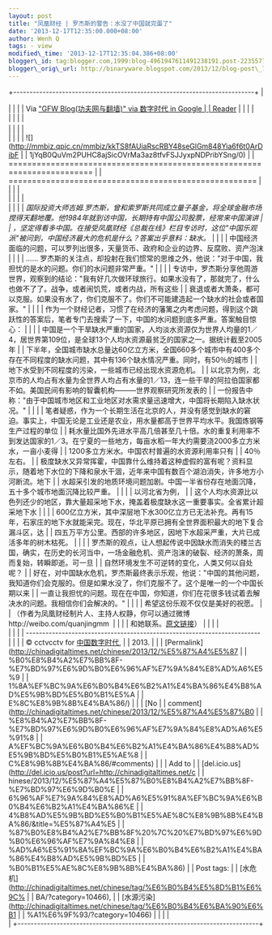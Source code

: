 ```yaml
--- 
layout: post 
title: "凤凰财经 | 罗杰斯的警告：水没了中国就完蛋了"
date: '2013-12-17T12:35:00.000+08:00' 
author: Wenh Q
tags: - view
modified\_time: '2013-12-17T12:35:04.386+08:00' 
blogger\_id: tag:blogger.com,1999:blog-4961947611491238191.post-2235577125520496910
blogger\_orig\_url: http://binaryware.blogspot.com/2013/12/blog-post\_7236.html
---
```

+--------------------------------------------------------------------------+
| <div>                                                                    |
|                                                                          |
| Via ["GFW Blog(功夫网与翻墙)" via 数字时代 in Google                     |
| Reader](https://www.blogger.com/blogger.g?blogID=4961947611491238191)    |
|                                                                          |
| </div>                                                                   |
|                                                                          |
| <div style="font-size: 14px; margin-top: 5px;">                          |
|                                                                          |
| <div>                                                                    |
|                                                                          |
| ![](http://mmbiz.qpic.cn/mmbiz/kkTS8fAUiaRscRBY48seGlGm848Yia6f6t0ArDibF |
| 1jYqB0QuVm2PUHC8ajSicOVrMa3az8tfvFSJJyxpNDPribYSng/0)                    |
| ======================================================================== |
| =====================================================                    |
|                                                                          |
| </div>                                                                   |
|                                                                          |
| <div>                                                                    |
|                                                                          |
| *国际投资大师吉姆.罗杰斯，曾和索罗斯共同成立量子基金，将全球金融市场搅得天翻地覆。他1984年就到访中国，长期持有中国公司股票，经常来中国演讲 |
| ，坚定得看多中国。在接受凤凰财经《总裁在线》栏目专访时，这位"中国乐观派"被问到，中国经济最大的危机是什么？答案出乎意料：缺水。*
 |
|                                                                          |
| 中国经济面临的问题，可以罗列出很多，天量货币、政府和企业的边界、反腐败、资产泡沫 |
|                                                                          |
| …… 罗杰斯的关注点，却投射在我们惯常的思维之外，他说："对于中国，我担忧的是水的问题。你们的水问题非常严重。"
 |
|                                                                          |
| 专访中，罗杰斯分享他周游世界，观察到的结论："我有好几次做环球旅行。如果水没有了，那就完了，什么也做不了了。战争，或者闹饥荒，或者内战，所有这些 |
| 衰退或者大萧条，都可以克服。如果没有水了，你们克服不了。你们不可能建造起一个缺水的社会或者国家。"
 |
|                                                                          |
| 作为一个财经记者，习惯了在经济的藩篱之内考虑问题，得到这个跳跃性的答案后，笔者专门去搜索了一下，中国的水问题到底多严重。答案触目惊心：
 |
|                                                                          |
| 中国是一个干旱缺水严重的国家，人均淡水资源仅为世界人均量的1／4，居世界第109位，是全球13个人均水资源最贫乏的国家之一。据统计截至2005年 |
| 下半年，全国城市缺水总量达60亿立方米，全国660多个城市中有400多个存在不同程度的缺水问题，其中有136个缺水情况严重。同时，有50％的城市 |
| 地下水受到不同程度的污染，一些城市已经出现水资源危机。
                  |
| 以北京为例，北京市的人均占有水量为全世界人均占有水量的1／13，连一些干旱的阿拉伯国家都不如。美国民间有影响的智囊机构———世界观察研究所发表的 |
| 一份报告中称："由于中国城市地区和工业地区对水需求量迅速增大，中国将长期陷入缺水状况。"
 |
|                                                                          |
| 笔者疑惑，作为一个长期生活在北京的人，并没有感觉到缺水的窘迫。事实上，中国无论是工业还是农业，用水量都高于世界平均水平。我国炼钢等生产过程的单位 |
| 耗水量比国外先进水平高几倍甚至几十倍。水的重复利用率不到发达国家的1／3。在宁夏的一些地方，每亩水稻一年大约需要浇2000多立方米水，一亩小麦得 |
| 1200多立方米水。中国农村普遍的水资源利用率只有                           |
| 40％左右。
                                                              |
| 极度缺水又异常挥霍，中国靠什么维持着这种虚假的富有呢？资料显示，随着地下水位的下降和泉水干涸，近年来中国有数百个湖泊消失，许多地方小河断流。地下 |
| 水超采引发的地质环境问题加剧。中国一半省份存在地面沉降，五十多个城市地面沉降比较严重。
 |
|                                                                          |
| 以河北省为例，                                                           |
| 这个人均水资源比以色列还少的地区，靠大量超采地下水，掩盖着极度缺水这一重要事实。全省累计超采地下水 |
|                                                                          |
| 600亿立方米，其中深层地下水300亿立方已无法补充。再有15年，石家庄的地下水就能采完。现在，华北平原已拥有全世界面积最大的地下复合漏斗区，达 |
| 四五万平方公里。西部的许多地区，因地下水超采严重，大片已成活多年的树木枯死。
 |
|                                                                          |
| 罗杰斯的观点，让人想起传说中因缺水而消失的楼兰古国，确实，在历史的长河当中，一场金融危机、资产泡沫的破裂、经济的萧条，周而复始，转瞬即逝。可一旦 |
| 自然环境发生不可逆转的变化，人类又何以自处呢？
                          |
| 好在，对中国缺水危机，罗杰斯最终表示乐观，他说："中国的其他问题，我知道你们会克服的。但是如果水没了，你们克服不了。这个是唯一的一个中国长期以来 |
| 一直让我担忧的问题。现在在中国，你知道，你们在花很多钱试着去解决水的问题。我相信你们会解决的。"
 |
|                                                                          |
| 希望这份乐观不仅仅是美好的祝愿。
                                        |
| （作者为凤凰财经制片人、主持人权静，你可以通过微博http://weibo.com/quanjingmm  |
|                                                                          |
| 和她联系。[原文链接](http://tieba.baidu.com/p/2754085496)）              |
|                                                                          |
| </div>                                                                   |
|                                                                          |
| ------------------------------------------------------------------------ |
|                                                                          |
| © cctvcctv for [中国数字时代](http://chinadigitaltimes.net/chinese),     |
| 2013. |                                                                  |
| [Permalink](http://chinadigitaltimes.net/chinese/2013/12/%E5%87%A4%E5%87 |
| %B0%E8%B4%A2%E7%BB%8F-%E7%BD%97%E6%9D%B0%E6%96%AF%E7%9A%84%E8%AD%A6%E5%9 |
| 1%8A%EF%BC%9A%E6%B0%B4%E6%B2%A1%E4%BA%86%E4%B8%AD%E5%9B%BD%E5%B0%B1%E5%A |
| E%8C%E8%9B%8B%E4%BA%86/)                                                 |
| | [No                                                                    |
| comment](http://chinadigitaltimes.net/chinese/2013/12/%E5%87%A4%E5%87%B0 |
| %E8%B4%A2%E7%BB%8F-%E7%BD%97%E6%9D%B0%E6%96%AF%E7%9A%84%E8%AD%A6%E5%91%8 |
| A%EF%BC%9A%E6%B0%B4%E6%B2%A1%E4%BA%86%E4%B8%AD%E5%9B%BD%E5%B0%B1%E5%AE%8 |
| C%E8%9B%8B%E4%BA%86/#comments)                                           |
| | Add to                                                                 |
| [del.icio.us](http://del.icio.us/post?url=http://chinadigitaltimes.net/c |
| hinese/2013/12/%E5%87%A4%E5%87%B0%E8%B4%A2%E7%BB%8F-%E7%BD%97%E6%9D%B0%E |
| 6%96%AF%E7%9A%84%E8%AD%A6%E5%91%8A%EF%BC%9A%E6%B0%B4%E6%B2%A1%E4%BA%86%E |
| 4%B8%AD%E5%9B%BD%E5%B0%B1%E5%AE%8C%E8%9B%8B%E4%BA%86/&title=%E5%87%A4%E5 |
| %87%B0%E8%B4%A2%E7%BB%8F%20%7C%20%E7%BD%97%E6%9D%B0%E6%96%AF%E7%9A%84%E8 |
| %AD%A6%E5%91%8A%EF%BC%9A%E6%B0%B4%E6%B2%A1%E4%BA%86%E4%B8%AD%E5%9B%BD%E5 |
| %B0%B1%E5%AE%8C%E8%9B%8B%E4%BA%86)
                                      |
| Post tags:                                                               |
| [水危机](http://chinadigitaltimes.net/chinese/tag/%E6%B0%B4%E5%8D%B1%E6%9C% |
| BA/?category=10466),                                                     |
| [水源污染](http://chinadigitaltimes.net/chinese/tag/%E6%B0%B4%E6%BA%90%E6%B1 |
| %A1%E6%9F%93/?category=10466)                                            |
|                                                                          |
| </div>                                                                   |
+--------------------------------------------------------------------------+


